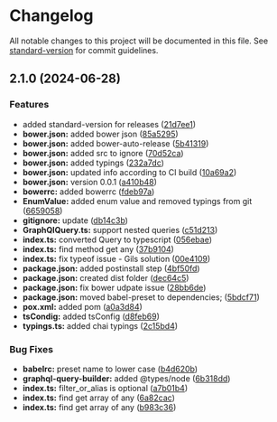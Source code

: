 # Changelog

All notable changes to this project will be documented in this file. See [standard-version](https://github.com/conventional-changelog/standard-version) for commit guidelines.

## 2.1.0 (2024-06-28)


### Features

* added standard-version for releases ([21d7ee1](https://github.com/saneksa/graphql-query-builder/commit/21d7ee113cfc2d19ae4b94b215d759f038000efb))
* **bower.json:** added bower json ([85a5295](https://github.com/saneksa/graphql-query-builder/commit/85a5295c456ab7c9ec52f79928765e3736072f76))
* **bower.json:** added bower-auto-release ([5b41319](https://github.com/saneksa/graphql-query-builder/commit/5b4131973356b2c2b512b0ad6d15c6dd8d19dfc0))
* **bower.json:** added src to ignore ([70d52ca](https://github.com/saneksa/graphql-query-builder/commit/70d52ca3d549c75fdd1a031c71d8f152a65bd742))
* **bower.json:** added typings ([232a7dc](https://github.com/saneksa/graphql-query-builder/commit/232a7dc7ca82c87a444db70ed47eb91510dfbed2))
* **bower.json:** updated info according to CI build ([10a69a2](https://github.com/saneksa/graphql-query-builder/commit/10a69a24cb89bb9a6845c603cb881b165dcbdf38))
* **bower.json:** version 0.0.1 ([a410b48](https://github.com/saneksa/graphql-query-builder/commit/a410b489702bb463308e474299b31c6ee5dc5b1a))
* **bowerrc:** added bowerrc ([fdeb97a](https://github.com/saneksa/graphql-query-builder/commit/fdeb97af13ea1dff4fa5350b843e83c77e9cc919))
* **EnumValue:** added enum value and removed typings from git ([6659058](https://github.com/saneksa/graphql-query-builder/commit/66590584b2fc5532778286ed4277894c7cca4f00))
* **gitignore:** update ([db14c3b](https://github.com/saneksa/graphql-query-builder/commit/db14c3be01f0d89cb519b9d7b28676c72678bfd8))
* **GraphQlQuery.ts:** support nested queries ([c51d213](https://github.com/saneksa/graphql-query-builder/commit/c51d213d7a51fb75e3c6e7654af3d0f11fa0d364))
* **index.ts:** converted Query to typescript ([056ebae](https://github.com/saneksa/graphql-query-builder/commit/056ebae21d45e512892c6d808822b2825a32a8e2))
* **index.ts:** find method get any ([37b9104](https://github.com/saneksa/graphql-query-builder/commit/37b9104d82222d54df46bfa1f3f4bfb3b24ea633))
* **index.ts:** fix typeof issue - Gils solution ([00e4109](https://github.com/saneksa/graphql-query-builder/commit/00e4109a6021850cbebef7c8dda2589dd6a9da62))
* **package.json:** added postinstall step ([4bf50fd](https://github.com/saneksa/graphql-query-builder/commit/4bf50fd20f20e22e17160fd0a37f246fb793666c))
* **package.json:** created dist folder ([dec64c5](https://github.com/saneksa/graphql-query-builder/commit/dec64c57955005ce246bddf71087f993bf65579e))
* **package.json:** fix bower udpate issue ([28bb6de](https://github.com/saneksa/graphql-query-builder/commit/28bb6dedba919145f3a80119a9c42ff92be1ac15))
* **package.json:** moved babel-preset to dependencies; ([5bdcf71](https://github.com/saneksa/graphql-query-builder/commit/5bdcf710cec9322a44d9a9181e53f1bbf05ad8eb))
* **pox.xml:** added pom ([a0a3d84](https://github.com/saneksa/graphql-query-builder/commit/a0a3d84f0e02e214d7cc180dec02c1fc3aab5338))
* **tsCondig:** added tsConfig ([d8feb69](https://github.com/saneksa/graphql-query-builder/commit/d8feb69fd75f1fe149c1549c61aa7dd6be14f43f))
* **typings.ts:** added chai typings ([2c15bd4](https://github.com/saneksa/graphql-query-builder/commit/2c15bd49fed72f5ae20e7a2a58e2d659a8435748))


### Bug Fixes

* **babelrc:** preset name to lower case ([b4d620b](https://github.com/saneksa/graphql-query-builder/commit/b4d620b067f7e8e604cefcf3d7e6a3b4fbd0a7a9))
* **graphql-query-builder:** added @types/node ([6b318dd](https://github.com/saneksa/graphql-query-builder/commit/6b318dd4a684ce1962ed8d08f9ef6f6a6b6bf669))
* **index.ts:** filter_or_alias is optional ([a7b01b4](https://github.com/saneksa/graphql-query-builder/commit/a7b01b49eb8e08d3a775e29f92234f9bbef85f7f))
* **index.ts:** find get array of any ([6a82cac](https://github.com/saneksa/graphql-query-builder/commit/6a82cac15fab9f717af36dec030fba6a7c2323d3))
* **index.ts:** find get array of any ([b983c36](https://github.com/saneksa/graphql-query-builder/commit/b983c3655a889d4ec00b6052e170e21f0df711fa))
